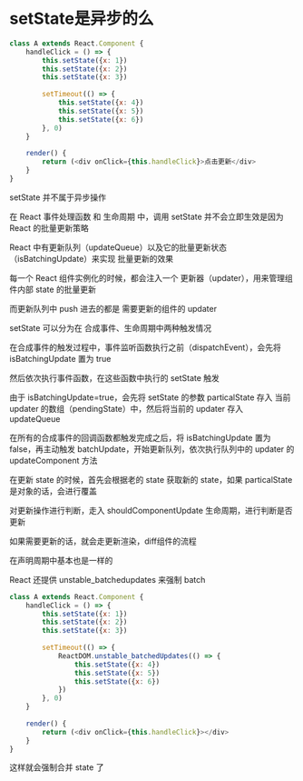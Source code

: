 # setState是异步的么

```js
class A extends React.Component {
	handleClick = () => {
		this.setState({x: 1})
		this.setState({x: 2})
		this.setState({x: 3})
		
		setTimeout(() => {
			this.setState({x: 4})
			this.setState({x: 5})
			this.setState({x: 6})
		}, 0)
	}	
	
	render() {
		return (<div onClick={this.handleClick}>点击更新</div>
	}
}
```



setState 并不属于异步操作

在 React 事件处理函数 和 生命周期 中，调用 setState 并不会立即生效是因为 React 的批量更新策略

React 中有更新队列（updateQueue）以及它的批量更新状态（isBatchingUpdate）来实现 批量更新的效果

每一个 React 组件实例化的时候，都会注入一个 更新器（updater），用来管理组件内部 state 的批量更新

而更新队列中 push 进去的都是 需要更新的组件的 updater

setState 可以分为在 合成事件、生命周期中两种触发情况

在合成事件的触发过程中，事件监听函数执行之前（dispatchEvent），会先将 isBatchingUpdate 置为 true

然后依次执行事件函数，在这些函数中执行的 setState 触发

由于 isBatchingUpdate=true，会先将 setState 的参数 particalState 存入 当前 updater 的数组（pendingState）中，然后将当前的 updater 存入 updateQueue

在所有的合成事件的回调函数都触发完成之后，将 isBatchingUpdate 置为 false，再主动触发 batchUpdate，开始更新队列，依次执行队列中的 updater 的 updateComponent 方法



在更新 state 的时候，首先会根据老的 state 获取新的 state，如果 particalState 是对象的话，会进行覆盖

对更新操作进行判断，走入 shouldComponentUpdate 生命周期，进行判断是否更新

如果需要更新的话，就会走更新渲染，diff组件的流程



在声明周期中基本也是一样的



React 还提供 unstable_batchedupdates 来强制 batch

```js
class A extends React.Component {
	handleClick = () => {
		this.setState({x: 1})
		this.setState({x: 2})
		this.setState({x: 3})
		
		setTimeout(() => {
			ReactDOM.unstable_batchedUpdates(() => {
				this.setState({x: 4})
				this.setState({x: 5})
				this.setState({x: 6})
			})
		}, 0)
	}	
	
	render() {
		return (<div onClick={this.handleClick}></div>
	}
}

```

这样就会强制合并 state 了

